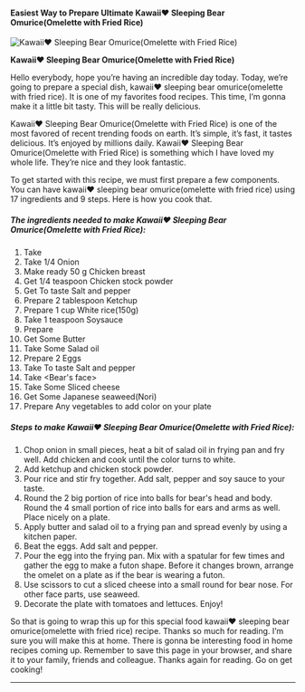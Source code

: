             

#### Easiest Way to Prepare Ultimate Kawaii♥ Sleeping Bear Omurice(Omelette with Fried Rice)

![Kawaii♥ Sleeping Bear Omurice(Omelette with Fried Rice)](https://img-global.cpcdn.com/recipes/2120f2320b263380/751x532cq70/kawaii%e2%99%a5-sleeping-bear-omuriceomelette-with-fried-rice-recipe-main-photo.jpg)

**Kawaii♥ Sleeping Bear Omurice(Omelette with Fried Rice)**

Hello everybody, hope you’re having an incredible day today. Today, we’re going to prepare a special dish, kawaii♥ sleeping bear omurice(omelette with fried rice). It is one of my favorites food recipes. This time, I’m gonna make it a little bit tasty. This will be really delicious.

Kawaii♥ Sleeping Bear Omurice(Omelette with Fried Rice) is one of the most favored of recent trending foods on earth. It’s simple, it’s fast, it tastes delicious. It’s enjoyed by millions daily. Kawaii♥ Sleeping Bear Omurice(Omelette with Fried Rice) is something which I have loved my whole life. They’re nice and they look fantastic.

To get started with this recipe, we must first prepare a few components. You can have kawaii♥ sleeping bear omurice(omelette with fried rice) using 17 ingredients and 9 steps. Here is how you cook that.

##### The ingredients needed to make Kawaii♥ Sleeping Bear Omurice(Omelette with Fried Rice):

1.  Take <Fried chicken rice>
2.  Take 1/4 Onion
3.  Make ready 50 g Chicken breast
4.  Get 1/4 teaspoon Chicken stock powder
5.  Get To taste Salt and pepper
6.  Prepare 2 tablespoon Ketchup
7.  Prepare 1 cup White rice(150g)
8.  Take 1 teaspoon Soysauce
9.  Prepare <Omelet>
10.  Get Some Butter
11.  Take Some Salad oil
12.  Prepare 2 Eggs
13.  Take To taste Salt and pepper
14.  Take <Bear's face>
15.  Take Some Sliced cheese
16.  Get Some Japanese seaweed(Nori)
17.  Prepare Any vegetables to add color on your plate

##### Steps to make Kawaii♥ Sleeping Bear Omurice(Omelette with Fried Rice):

1.  <Fried chicken rice> Chop onion in small pieces, heat a bit of salad oil in frying pan and fry well. Add chicken and cook until the color turns to white.
2.  Add ketchup and chicken stock powder.
3.  Pour rice and stir fry together. Add salt, pepper and soy sauce to your taste.
4.  Round the 2 big portion of rice into balls for bear's head and body. Round the 4 small portion of rice into balls for ears and arms as well. Place nicely on a plate.
5.  <Omelet> Apply butter and salad oil to a frying pan and spread evenly by using a kitchen paper.
6.  Beat the eggs. Add salt and pepper.
7.  Pour the egg into the frying pan. Mix with a spatular for few times and gather the egg to make a futon shape. Before it changes brown, arrange the omelet on a plate as if the bear is wearing a futon.
8.  Use scissors to cut a sliced cheese into a small round for bear nose. For other face parts, use seaweed.
9.  Decorate the plate with tomatoes and lettuces. Enjoy!

So that is going to wrap this up for this special food kawaii♥ sleeping bear omurice(omelette with fried rice) recipe. Thanks so much for reading. I’m sure you will make this at home. There is gonna be interesting food in home recipes coming up. Remember to save this page in your browser, and share it to your family, friends and colleague. Thanks again for reading. Go on get cooking!

* * *